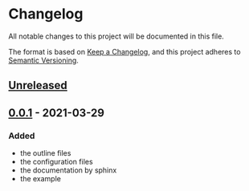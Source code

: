 # Changelog

All notable changes to this project will be documented in this file.

The format is based on [Keep a Changelog](https://keepachangelog.com/en/1.0.0/),
and this project adheres to [Semantic Versioning](https://semver.org/spec/v2.0.0.html).

## [Unreleased]

## [0.0.1] - 2021-03-29

### Added
- the outline files
- the configuration files
- the documentation by sphinx
- the example

[Unreleased]: https://github.com/bilardi/typescript-prototype/compare/v0.0.1...HEAD
[0.0.1]: https://github.com/bilardi/typescript-prototype/releases/tag/v0.0.1
